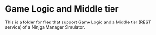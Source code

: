 # Game Logic and Middle tier
This is a folder for files that support Game Logic and a Middle tier (REST service) of a Ninjga Manager Simulator.
